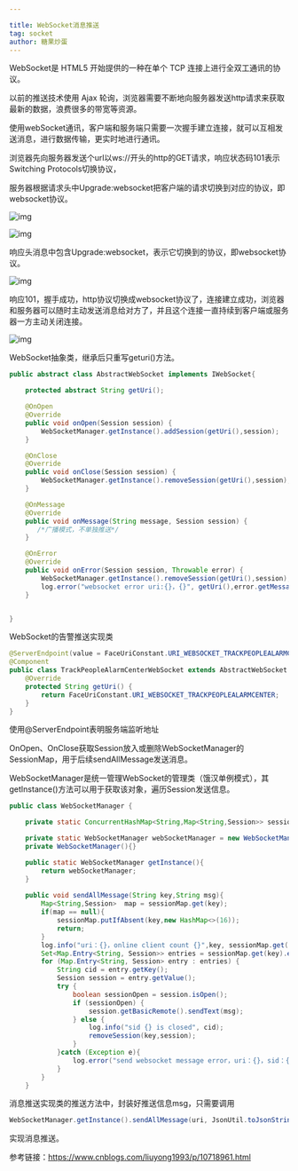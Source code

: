 ```yaml
---

title: WebSocket消息推送
tag: socket
author: 糖果炒蛋
---
```


WebSocket是 HTML5 开始提供的一种在单个 TCP 连接上进行全双工通讯的协议。

以前的推送技术使用 Ajax 轮询，浏览器需要不断地向服务器发送http请求来获取最新的数据，浪费很多的带宽等资源。

使用webSocket通讯，客户端和服务端只需要一次握手建立连接，就可以互相发送消息，进行数据传输，更实时地进行通讯。

浏览器先向服务器发送个url以ws://开头的http的GET请求，响应状态码101表示Switching Protocols切换协议，

服务器根据请求头中Upgrade:websocket把客户端的请求切换到对应的协议，即websocket协议。

![img](https://cdn.jsdelivr.net/gh/GroundZeros/ImageHost@main/images/20210715164722.png)

![img](https://cdn.jsdelivr.net/gh/GroundZeros/ImageHost@main/images/20210715164735.png)

响应头消息中包含Upgrade:websocket，表示它切换到的协议，即websocket协议。

![img](https://cdn.jsdelivr.net/gh/GroundZeros/ImageHost@main/images/20210715164800.png)

响应101，握手成功，http协议切换成websocket协议了，连接建立成功，浏览器和服务器可以随时主动发送消息给对方了，并且这个连接一直持续到客户端或服务器一方主动关闭连接。

![img](https://cdn.jsdelivr.net/gh/GroundZeros/ImageHost@main/images/20210715163434.png)

WebSocket抽象类，继承后只重写geturi()方法。

```java
public abstract class AbstractWebSocket implements IWebSocket{

    protected abstract String getUri();

    @OnOpen
    @Override
    public void onOpen(Session session) {
        WebSocketManager.getInstance().addSession(getUri(),session);
    }

    @OnClose
    @Override
    public void onClose(Session session) {
        WebSocketManager.getInstance().removeSession(getUri(),session);
    }

    @OnMessage
    @Override
    public void onMessage(String message, Session session) {
       /*广播模式，不单独推送*/
    }

    @OnError
    @Override
    public void onError(Session session, Throwable error) {
        WebSocketManager.getInstance().removeSession(getUri(),session);
        log.error("websocket error uri:{}，{}", getUri(),error.getMessage());
    }


}
```

WebSocket的告警推送实现类

```java
@ServerEndpoint(value = FaceUriConstant.URI_WEBSOCKET_TRACKPEOPLEALARMCENTER)
@Component
public class TrackPeopleAlarmCenterWebSocket extends AbstractWebSocket {
    @Override
    protected String getUri() {
        return FaceUriConstant.URI_WEBSOCKET_TRACKPEOPLEALARMCENTER;
    }
}
```

使用@ServerEndpoint表明服务端监听地址



OnOpen、OnClose获取Session放入或删除WebSocketManager的SessionMap，用于后续sendAllMessage发送消息。

WebSocketManager是统一管理WebSocket的管理类（饿汉单例模式），其getInstance()方法可以用于获取该对象，遍历Session发送信息。

```java
public class WebSocketManager {

    private static ConcurrentHashMap<String,Map<String,Session>> sessionMap = new ConcurrentHashMap<>();

    private static WebSocketManager webSocketManager = new WebSocketManager();
    private WebSocketManager(){}

    public static WebSocketManager getInstance(){
        return webSocketManager;
    }
    
    public void sendAllMessage(String key,String msg){
        Map<String,Session>  map = sessionMap.get(key);
        if(map == null){
            sessionMap.putIfAbsent(key,new HashMap<>(16));
            return;
        }
        log.info("uri：{}，online client count {}",key, sessionMap.get(key).size());
        Set<Map.Entry<String, Session>> entries = sessionMap.get(key).entrySet();
        for (Map.Entry<String, Session> entry : entries) {
            String cid = entry.getKey();
            Session session = entry.getValue();
            try {
                boolean sessionOpen = session.isOpen();
                if (sessionOpen) {
                    session.getBasicRemote().sendText(msg);
                } else {
                    log.info("sid {} is closed", cid);
                    removeSession(key,session);
                }
            }catch (Exception e){
                log.error("send websocket message error，uri：{}，sid：{}",key,e);
            }
        }
    }
```

消息推送实现类的推送方法中，封装好推送信息msg，只需要调用

```java
WebSocketManager.getInstance().sendAllMessage(uri, JsonUtil.toJsonString(msg));
```

实现消息推送。

参考链接：<https://www.cnblogs.com/liuyong1993/p/10718961.html>
